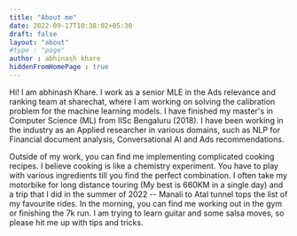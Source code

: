 ```yaml
---
title: "About me"
date: 2022-09-17T10:38:02+05:30
draft: false
layout: "about"
#type : "page"
author : abhinash khare
hiddenFromHomePage : true
---
```


Hi! I am abhinash Khare. I work as a senior MLE in the Ads relevance and ranking team at sharechat, where I am working on solving the calibration problem for the machine learning models. I have finished my master's in Computer Science (ML) from IISc Bengaluru (2018). I have been working in the industry as an Applied researcher in various domains, such as NLP for Financial document analysis, Conversational AI and Ads recommendations. 

Outside of my work, you can find me implementing complicated cooking recipes. I believe cooking is like a chemistry experiment. You have to play with various ingredients till you find the perfect combination. I often take my motorbike for long distance touring (My best is 660KM in a single day) and a trip that I did in the summer of 2022 -- Manali to Atal tunnel tops the list of my favourite rides. In the morning, you can find me working out in the gym or finishing the 7k run. I am trying to learn guitar and some salsa moves, so please hit me up with tips and tricks.


